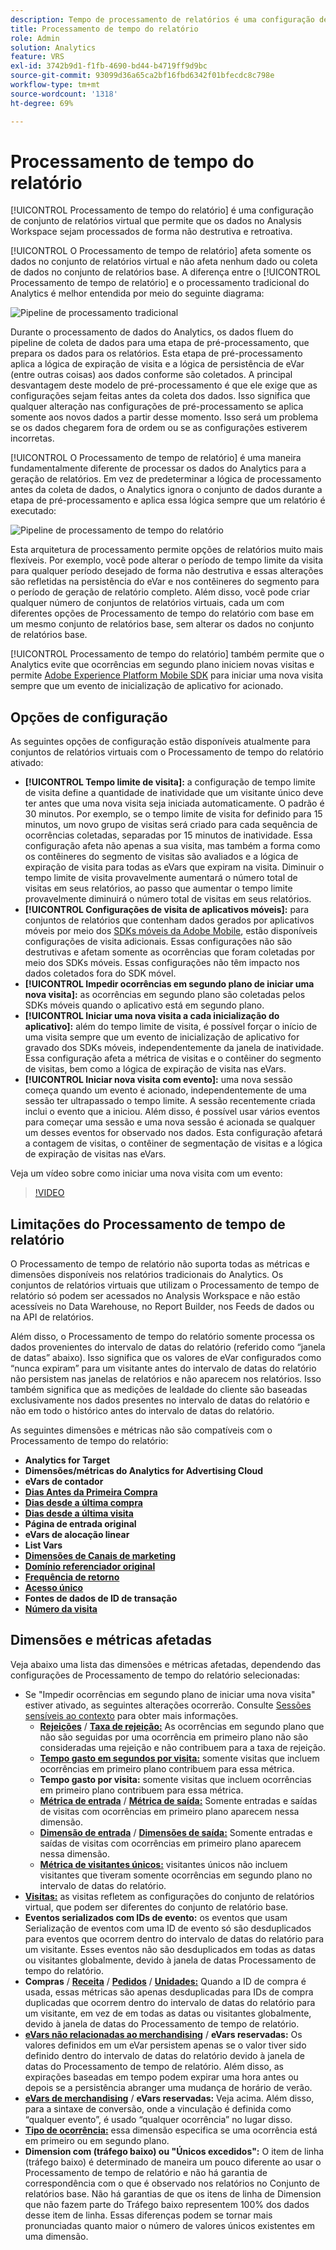 ```yaml
---
description: Tempo de processamento de relatórios é uma configuração de conjunto de relatórios virtual que permite o processamento de dados de forma não destrutiva e retroativa.
title: Processamento de tempo do relatório
role: Admin
solution: Analytics
feature: VRS
exl-id: 3742b9d1-f1fb-4690-bd44-b4719ff9d9bc
source-git-commit: 93099d36a65ca2bf16fbd6342f01bfecdc8c798e
workflow-type: tm+mt
source-wordcount: '1318'
ht-degree: 69%

---
```


# Processamento de tempo do relatório

[!UICONTROL Processamento de tempo do relatório] é uma configuração de conjunto de relatórios virtual que permite que os dados no Analysis Workspace sejam processados de forma não destrutiva e retroativa.

[!UICONTROL O Processamento de tempo de relatório] afeta somente os dados no conjunto de relatórios virtual e não afeta nenhum dado ou coleta de dados no conjunto de relatórios base. A diferença entre o [!UICONTROL Processamento de tempo de relatório] e o processamento tradicional do Analytics é melhor entendida por meio do seguinte diagrama:

![Pipeline de processamento tradicional](assets/google1.jpg)

Durante o processamento de dados do Analytics, os dados fluem do pipeline de coleta de dados para uma etapa de pré-processamento, que prepara os dados para os relatórios. Esta etapa de pré-processamento aplica a lógica de expiração de visita e a lógica de persistência de eVar (entre outras coisas) aos dados conforme são coletados. A principal desvantagem deste modelo de pré-processamento é que ele exige que as configurações sejam feitas antes da coleta dos dados. Isso significa que qualquer alteração nas configurações de pré-processamento se aplica somente aos novos dados a partir desse momento. Isso será um problema se os dados chegarem fora de ordem ou se as configurações estiverem incorretas.

[!UICONTROL O Processamento de tempo de relatório] é uma maneira fundamentalmente diferente de processar os dados do Analytics para a geração de relatórios. Em vez de predeterminar a lógica de processamento antes da coleta de dados, o Analytics ignora o conjunto de dados durante a etapa de pré-processamento e aplica essa lógica sempre que um relatório é executado:

![Pipeline de processamento de tempo do relatório](assets/google2.jpg)

Esta arquitetura de processamento permite opções de relatórios muito mais flexíveis. Por exemplo, você pode alterar o período de tempo limite da visita para qualquer período desejado de forma não destrutiva e essas alterações são refletidas na persistência do eVar e nos contêineres do segmento para o período de geração de relatório completo. Além disso, você pode criar qualquer número de conjuntos de relatórios virtuais, cada um com diferentes opções de Processamento de tempo do relatório com base em um mesmo conjunto de relatórios base, sem alterar os dados no conjunto de relatórios base.

[!UICONTROL Processamento de tempo do relatório] também permite que o Analytics evite que ocorrências em segundo plano iniciem novas visitas e permite [Adobe Experience Platform Mobile SDK](https://experienceleague.adobe.com/docs/mobile.html?lang=pt-BR) para iniciar uma nova visita sempre que um evento de inicialização de aplicativo for acionado.

## Opções de configuração

As seguintes opções de configuração estão disponíveis atualmente para conjuntos de relatórios virtuais com o Processamento de tempo do relatório ativado:

* **[!UICONTROL Tempo limite de visita]:** a configuração de tempo limite de visita define a quantidade de inatividade que um visitante único deve ter antes que uma nova visita seja iniciada automaticamente. O padrão é 30 minutos. Por exemplo, se o tempo limite de visita for definido para 15 minutos, um novo grupo de visitas será criado para cada sequência de ocorrências coletadas, separadas por 15 minutos de inatividade. Essa configuração afeta não apenas a sua visita, mas também a forma como os contêineres do segmento de visitas são avaliados e a lógica de expiração de visita para todas as eVars que expiram na visita. Diminuir o tempo limite de visita provavelmente aumentará o número total de visitas em seus relatórios, ao passo que aumentar o tempo limite provavelmente diminuirá o número total de visitas em seus relatórios.
* **[!UICONTROL Configurações de visita de aplicativos móveis]:** para conjuntos de relatórios que contenham dados gerados por aplicativos móveis por meio dos [SDKs móveis da Adobe Mobile](https://experienceleague.adobe.com/docs/mobile.html?lang=pt-BR), estão disponíveis configurações de visita adicionais. Essas configurações não são destrutivas e afetam somente as ocorrências que foram coletadas por meio dos SDKs móveis. Essas configurações não têm impacto nos dados coletados fora do SDK móvel.
* **[!UICONTROL Impedir ocorrências em segundo plano de iniciar uma nova visita]:** as ocorrências em segundo plano são coletadas pelos SDKs móveis quando o aplicativo está em segundo plano.
* **[!UICONTROL Iniciar uma nova visita a cada inicialização do aplicativo]:** além do tempo limite de visita, é possível forçar o início de uma visita sempre que um evento de inicialização de aplicativo for gravado dos SDKs móveis, independentemente da janela de inatividade. Essa configuração afeta a métrica de visitas e o contêiner do segmento de visitas, bem como a lógica de expiração de visita nas eVars.
* **[!UICONTROL Iniciar nova visita com evento]:** uma nova sessão começa quando um evento é acionado, independentemente de uma sessão ter ultrapassado o tempo limite. A sessão recentemente criada inclui o evento que a iniciou. Além disso, é possível usar vários eventos para começar uma sessão e uma nova sessão é acionada se qualquer um desses eventos for observado nos dados. Esta configuração afetará a contagem de visitas, o contêiner de segmentação de visitas e a lógica de expiração de visitas nas eVars.

Veja um vídeo sobre como iniciar uma nova visita com um evento:

>[!VIDEO](https://video.tv.adobe.com/v/23129/?quality=12)

## Limitações do Processamento de tempo de relatório

O Processamento de tempo de relatório não suporta todas as métricas e dimensões disponíveis nos relatórios tradicionais do Analytics. Os conjuntos de relatórios virtuais que utilizam o Processamento de tempo de relatório só podem ser acessados no Analysis Workspace e não estão acessíveis no Data Warehouse, no Report Builder, nos Feeds de dados ou na API de relatórios.

Além disso, o Processamento de tempo do relatório somente processa os dados provenientes do intervalo de datas do relatório (referido como “janela de datas” abaixo). Isso significa que os valores de eVar configurados como “nunca expiram” para um visitante antes do intervalo de datas do relatório não persistem nas janelas de relatórios e não aparecem nos relatórios. Isso também significa que as medições de lealdade do cliente são baseadas exclusivamente nos dados presentes no intervalo de datas do relatório e não em todo o histórico antes do intervalo de datas do relatório.

As seguintes dimensões e métricas não são compatíveis com o Processamento de tempo do relatório:

* **Analytics for Target**
* **Dimensões/métricas do Analytics for Advertising Cloud**
* **eVars de contador**
* [**Dias Antes da Primeira Compra**](/help/components/dimensions/days-before-first-purchase.md)
* [**Dias desde a última compra**](/help/components/dimensions/days-since-last-purchase.md)
* [**Dias desde a última visita**](/help/components/dimensions/days-since-last-visit.md)
* **Página de entrada original**
* **eVars de alocação linear**
* **List Vars**
* [**Dimensões de Canais de marketing**](/help/components/dimensions/marketing-channel.md)
* [**Domínio referenciador original**](/help/components/dimensions/original-referring-domain.md)
* [**Frequência de retorno**](/help/components/dimensions/return-frequency.md)
* [**Acesso único**](/help/components/metrics/single-access.md)
* **Fontes de dados de ID de transação**
* [**Número da visita**](/help/components/dimensions/visit-number.md)

## Dimensões e métricas afetadas

Veja abaixo uma lista das dimensões e métricas afetadas, dependendo das configurações de Processamento de tempo do relatório selecionadas:

* Se &quot;Impedir ocorrências em segundo plano de iniciar uma nova visita&quot; estiver ativado, as seguintes alterações ocorrerão. Consulte [Sessões sensíveis ao contexto](vrs-mobile-visit-processing.md) para obter mais informações.
   * [**Rejeições**](/help/components/metrics/bounces.md) / [**Taxa de rejeição:**](/help/components/metrics/bounce-rate.md) As ocorrências em segundo plano que não são seguidas por uma ocorrência em primeiro plano não são consideradas uma rejeição e não contribuem para a taxa de rejeição.
   * [**Tempo gasto em segundos por visita:**](/help/components/metrics/time-spent-per-visit.md) somente visitas que incluem ocorrências em primeiro plano contribuem para essa métrica.
   * **Tempo gasto por visita:** somente visitas que incluem ocorrências em primeiro plano contribuem para essa métrica.
   * [**Métrica de entrada**](/help/components/metrics/entries.md) / [**Métrica de saída:**](/help/components/metrics/exits.md) Somente entradas e saídas de visitas com ocorrências em primeiro plano aparecem nessa dimensão.
   * [**Dimensão de entrada**](/help/components/dimensions/entry-dimensions.md) / [**Dimensões de saída:**](/help/components/dimensions/exit-dimensions.md) Somente entradas e saídas de visitas com ocorrências em primeiro plano aparecem nessa dimensão.
   * [**Métrica de visitantes únicos:**](/help/components/metrics/unique-visitors.md) visitantes únicos não incluem visitantes que tiveram somente ocorrências em segundo plano no intervalo de datas do relatório.
* [**Visitas:**](/help/components/metrics/visits.md) as visitas refletem as configurações do conjunto de relatórios virtual, que podem ser diferentes do conjunto de relatório base.
* **Eventos serializados com IDs de evento:** os eventos que usam Serialização de eventos com uma ID de evento só são desduplicados para eventos que ocorrem dentro do intervalo de datas do relatório para um visitante. Esses eventos não são desduplicados em todas as datas ou visitantes globalmente, devido à janela de datas Processamento de tempo do relatório.
* **Compras** / [**Receita**](/help/components/metrics/revenue.md) / [**Pedidos**](/help/components/metrics/orders.md) / [**Unidades:**](/help/components/metrics/units.md) Quando a ID de compra é usada, essas métricas são apenas desduplicadas para IDs de compra duplicadas que ocorrem dentro do intervalo de datas do relatório para um visitante, em vez de em todas as datas ou visitantes globalmente, devido à janela de datas do Processamento de tempo de relatório.
* [**eVars não relacionadas ao merchandising**](/help/components/dimensions/evar.md) / **eVars reservadas:** Os valores definidos em um eVar persistem apenas se o valor tiver sido definido dentro do intervalo de datas do relatório devido à janela de datas do Processamento de tempo de relatório. Além disso, as expirações baseadas em tempo podem expirar uma hora antes ou depois se a persistência abranger uma mudança de horário de verão.
* [**eVars de merchandising**](/help/components/dimensions/evar-merchandising.md) / **eVars reservadas:** Veja acima. Além disso, para a sintaxe de conversão, onde a vinculação é definida como “qualquer evento”, é usado “qualquer ocorrência” no lugar disso.
* [**Tipo de ocorrência:**](/help/components/dimensions/hit-type.md) essa dimensão especifica se uma ocorrência está em primeiro ou em segundo plano.
* **Dimension com (tráfego baixo) ou &quot;Únicos excedidos&quot;:** O item de linha (tráfego baixo) é determinado de maneira um pouco diferente ao usar o Processamento de tempo de relatório e não há garantia de correspondência com o que é observado nos relatórios no Conjunto de relatórios base. Não há garantias de que os itens de linha de Dimension que não fazem parte do Tráfego baixo representem 100% dos dados desse item de linha. Essas diferenças podem se tornar mais pronunciadas quanto maior o número de valores únicos existentes em uma dimensão.
